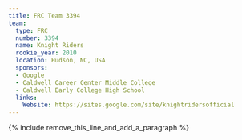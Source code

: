 ```yaml
---
title: FRC Team 3394
team:
  type: FRC
  number: 3394
  name: Knight Riders
  rookie_year: 2010
  location: Hudson, NC, USA
  sponsors:
  - Google
  - Caldwell Career Center Middle College
  - Caldwell Early College High School
  links:
    Website: https://sites.google.com/site/knightridersofficial
---
```


{% include remove_this_line_and_add_a_paragraph %}